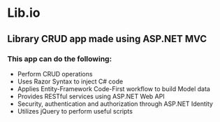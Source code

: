 # Lib.io
## Library CRUD app made using ASP.NET MVC
### This app can do the following:
* Perform CRUD operations
* Uses Razor Syntax to inject C# code
* Applies Entity-Framework Code-First workflow to build Model data
* Provides RESTful services using ASP.NET Web API
* Security, authentication and authorization through ASP.NET Identity
* Utilizes jQuery to perform useful scripts
